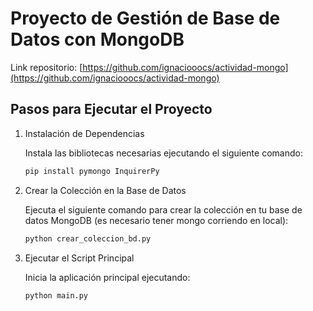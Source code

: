 # Proyecto de Gestión de Base de Datos con MongoDB

Link repositorio: [https://github.com/ignaciooocs/actividad-mongo](https://github.com/ignaciooocs/actividad-mongo)

## Pasos para Ejecutar el Proyecto

1. Instalación de Dependencias

    Instala las bibliotecas necesarias ejecutando el siguiente comando:

    ```bash
    pip install pymongo InquirerPy
    ```

2. Crear la Colección en la Base de Datos

    Ejecuta el siguiente comando para crear la colección en tu base de datos MongoDB (es necesario tener mongo corriendo en local):

    ```bash
    python crear_coleccion_bd.py
    ```

3. Ejecutar el Script Principal

    Inicia la aplicación principal ejecutando:

    ```bash
    python main.py
    ```
